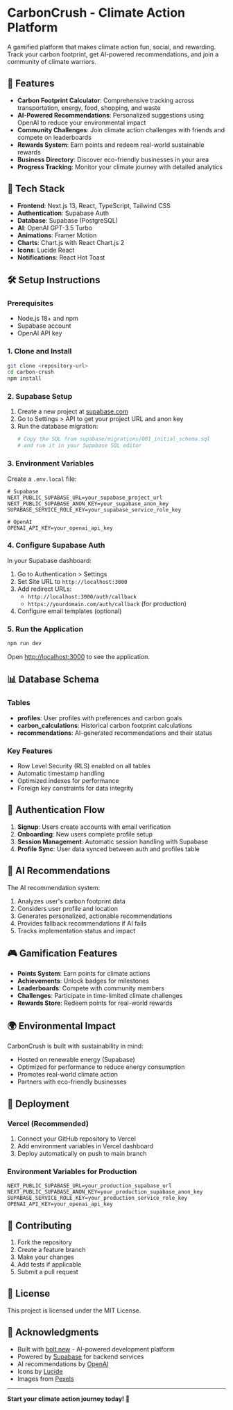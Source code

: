 # CarbonCrush - Climate Action Platform

A gamified platform that makes climate action fun, social, and rewarding. Track your carbon footprint, get AI-powered recommendations, and join a community of climate warriors.

## 🌱 Features

- **Carbon Footprint Calculator**: Comprehensive tracking across transportation, energy, food, shopping, and waste
- **AI-Powered Recommendations**: Personalized suggestions using OpenAI to reduce your environmental impact
- **Community Challenges**: Join climate action challenges with friends and compete on leaderboards
- **Rewards System**: Earn points and redeem real-world sustainable rewards
- **Business Directory**: Discover eco-friendly businesses in your area
- **Progress Tracking**: Monitor your climate journey with detailed analytics

## 🚀 Tech Stack

- **Frontend**: Next.js 13, React, TypeScript, Tailwind CSS
- **Authentication**: Supabase Auth
- **Database**: Supabase (PostgreSQL)
- **AI**: OpenAI GPT-3.5 Turbo
- **Animations**: Framer Motion
- **Charts**: Chart.js with React Chart.js 2
- **Icons**: Lucide React
- **Notifications**: React Hot Toast

## 🛠️ Setup Instructions

### Prerequisites

- Node.js 18+ and npm
- Supabase account
- OpenAI API key

### 1. Clone and Install

```bash
git clone <repository-url>
cd carbon-crush
npm install
```

### 2. Supabase Setup

1. Create a new project at [supabase.com](https://supabase.com)
2. Go to Settings > API to get your project URL and anon key
3. Run the database migration:
   ```bash
   # Copy the SQL from supabase/migrations/001_initial_schema.sql
   # and run it in your Supabase SQL editor
   ```

### 3. Environment Variables

Create a `.env.local` file:

```env
# Supabase
NEXT_PUBLIC_SUPABASE_URL=your_supabase_project_url
NEXT_PUBLIC_SUPABASE_ANON_KEY=your_supabase_anon_key
SUPABASE_SERVICE_ROLE_KEY=your_supabase_service_role_key

# OpenAI
OPENAI_API_KEY=your_openai_api_key
```

### 4. Configure Supabase Auth

In your Supabase dashboard:

1. Go to Authentication > Settings
2. Set Site URL to `http://localhost:3000`
3. Add redirect URLs:
   - `http://localhost:3000/auth/callback`
   - `https://yourdomain.com/auth/callback` (for production)
4. Configure email templates (optional)

### 5. Run the Application

```bash
npm run dev
```

Open [http://localhost:3000](http://localhost:3000) to see the application.

## 📊 Database Schema

### Tables

- **profiles**: User profiles with preferences and carbon goals
- **carbon_calculations**: Historical carbon footprint calculations
- **recommendations**: AI-generated recommendations and their status

### Key Features

- Row Level Security (RLS) enabled on all tables
- Automatic timestamp handling
- Optimized indexes for performance
- Foreign key constraints for data integrity

## 🔐 Authentication Flow

1. **Signup**: Users create accounts with email verification
2. **Onboarding**: New users complete profile setup
3. **Session Management**: Automatic session handling with Supabase
4. **Profile Sync**: User data synced between auth and profiles table

## 🤖 AI Recommendations

The AI recommendation system:

1. Analyzes user's carbon footprint data
2. Considers user profile and location
3. Generates personalized, actionable recommendations
4. Provides fallback recommendations if AI fails
5. Tracks implementation status and impact

## 🎮 Gamification Features

- **Points System**: Earn points for climate actions
- **Achievements**: Unlock badges for milestones
- **Leaderboards**: Compete with community members
- **Challenges**: Participate in time-limited climate challenges
- **Rewards Store**: Redeem points for real-world rewards

## 🌍 Environmental Impact

CarbonCrush is built with sustainability in mind:

- Hosted on renewable energy (Supabase)
- Optimized for performance to reduce energy consumption
- Promotes real-world climate action
- Partners with eco-friendly businesses

## 🚀 Deployment

### Vercel (Recommended)

1. Connect your GitHub repository to Vercel
2. Add environment variables in Vercel dashboard
3. Deploy automatically on push to main branch

### Environment Variables for Production

```env
NEXT_PUBLIC_SUPABASE_URL=your_production_supabase_url
NEXT_PUBLIC_SUPABASE_ANON_KEY=your_production_supabase_anon_key
SUPABASE_SERVICE_ROLE_KEY=your_production_service_role_key
OPENAI_API_KEY=your_openai_api_key
```

## 🤝 Contributing

1. Fork the repository
2. Create a feature branch
3. Make your changes
4. Add tests if applicable
5. Submit a pull request

## 📝 License

This project is licensed under the MIT License.

## 🙏 Acknowledgments

- Built with [bolt.new](https://bolt.new) - AI-powered development platform
- Powered by [Supabase](https://supabase.com) for backend services
- AI recommendations by [OpenAI](https://openai.com)
- Icons by [Lucide](https://lucide.dev)
- Images from [Pexels](https://pexels.com)

---

**Start your climate action journey today! 🌱**